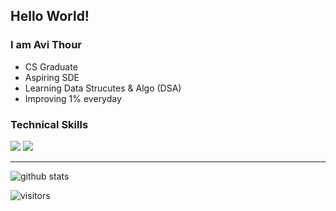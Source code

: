 ## Hello World!</h2>

### I am Avi Thour
- CS Graduate
- Aspiring SDE
- Learning Data Strucutes & Algo (DSA)
- Improving 1% everyday

### Technical Skills
<img src="https://img.shields.io/badge/-Python%203-blue?style=flat&logo=python&logoColor=white"> <img src="https://img.shields.io/badge/-Java%203-orange?style=flat&logo=java&logoColor=white"><br />

---------------------------------------------------------------------------------------------------------------------------------------------------------------------------------
![github stats](https://github-readme-stats.vercel.app/api?username=thouravi&show_icons=true)

![visitors](https://visitor-badge.laobi.icu/badge?page_id=thouravi)
